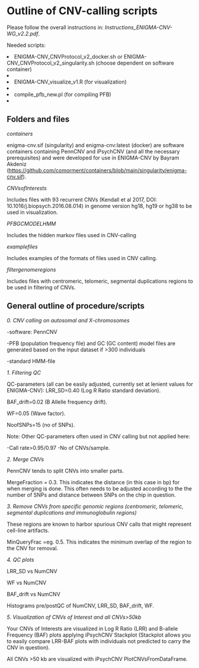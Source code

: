 # Outline of CNV-calling scripts

Please follow the overall instructions in: _Instructions_ENIGMA-CNV-WG_v2.2.pdf_.

Needed scripts:

<li>ENIGMA-CNV_CNVProtocol_v2_docker.sh or ENIGMA-CNV_CNVProtocol_v2_singularity.sh (choose dependent on software container)<li>

<li>ENIGMA-CNV_visualize_v1.R (for visualization)<li>

<li>compile_pfb_new.pl (for compiling PFB)<li>

## Folders and files

_containers_

enigma-cnv.sif (singularity) and enigma-cnv:latest (docker) are software containers containing PennCNV and iPsychCNV (and all the necessary prerequisites) and were developed for use in ENIGMA-CNV by Bayram Akdeniz  (https://github.com/comorment/containers/blob/main/singularity/enigma-cnv.sif).

_CNVsofInterests_

Includes files with 93 recurrent CNVs (Kendall et al 2017,  DOI: 10.1016/j.biopsych.2016.08.014) in genome version hg18, hg19 or hg38 to be used in visualization.

_PFBGCMODELHMM_

Includes the hidden markov files used in CNV-calling

_examplefiles_

Includes examples of the formats of files used in CNV calling.

_filtergenomeregions_

Includes files with centromeric, telomeric, segmental duplications regions to be used in filtering of CNVs.

## General outline of procedure/scripts

_0. CNV calling on autosomal and X-chromosomes_

-software: PennCNV

-PFB (population frequency file) and GC (GC content) model files are generated based on the input dataset if >300 individuals

-standard HMM-file

_1. Filtering QC_

QC-parameters (all can be easily adjusted, currently set at lenient values for ENIGMA-CNV):
LRR_SD=0.40 (Log R Ratio standard deviation).

BAF_drift=0.02 (B Allelle frequency drift).

WF=0.05 (Wave factor).

NoofSNPs=15 (no of SNPs).


Note: Other QC-parameters often used in CNV calling but not applied here:

-Call rate>0.95/0.97
-No of CNVs/sample.

_2. Merge CNVs_

PennCNV tends to split CNVs into smaller parts.

MergeFraction = 0.3. This indicates the distance (in this case in bp) for when merging is done. This often needs to be adjusted according to the the number of SNPs and distance between SNPs on the chip in question.

_3. Remove CNVs from specific genomic regions (centromeric, telomeric, segmental duplications and immunoglobulin regions)_

These regions are known to harbor spurious CNV calls that might represent cell-line artifacts.

MinQueryFrac =eg. 0.5. This indicates the minimum overlap of the region to the CNV for removal.

_4. QC plots_

LRR_SD vs NumCNV

WF vs NumCNV

BAF_drift vs NumCNV

Histograms pre/postQC of NumCNV, LRR_SD, BAF_drift, WF.

_5. Visualization of CNVs of Interest and all CNVs>50kb_

Your CNVs of Interests are visualized in Log R Ratio (LRR) and B-allele Frequency (BAF) plots applying iPsychCNV Stackplot (Stackplot allows you to easily compare LRR-BAF plots with individuals not predicted to carry the CNV in question).

All CNVs >50 kb are visualized with iPsychCNV PlotCNVsFromDataFrame.
